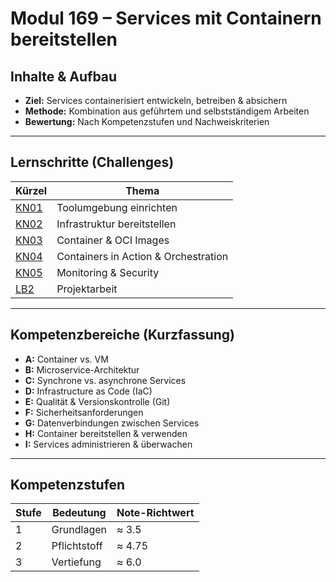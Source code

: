 # Modul 169 – Services mit Containern bereitstellen

## Inhalte & Aufbau

- **Ziel:** Services containerisiert entwickeln, betreiben & absichern  
- **Methode:** Kombination aus geführtem und selbstständigem Arbeiten  
- **Bewertung:** Nach Kompetenzstufen und Nachweiskriterien

---

## Lernschritte (Challenges)

| Kürzel       | Thema                                |
| ------------ | ------------------------------------ |
| [KN01](KN01) | Toolumgebung einrichten              |
| [KN02](KN02) | Infrastruktur bereitstellen          |
| [KN03](KN03) | Container & OCI Images               |
| [KN04](KN04) | Containers in Action & Orchestration |
| [KN05](KN05) | Monitoring & Security                |
| [LB2](LB2)   | Projektarbeit                        |

---

## Kompetenzbereiche (Kurzfassung)

- **A:** Container vs. VM  
- **B:** Microservice-Architektur  
- **C:** Synchrone vs. asynchrone Services  
- **D:** Infrastructure as Code (IaC)  
- **E:** Qualität & Versionskontrolle (Git)  
- **F:** Sicherheitsanforderungen  
- **G:** Datenverbindungen zwischen Services  
- **H:** Container bereitstellen & verwenden  
- **I:** Services administrieren & überwachen  

---

## Kompetenzstufen

| Stufe | Bedeutung         | Note-Richtwert |
|-------|-------------------|----------------|
| 1     | Grundlagen         | ≈ 3.5          |
| 2     | Pflichtstoff       | ≈ 4.75         |
| 3     | Vertiefung         | ≈ 6.0          |
